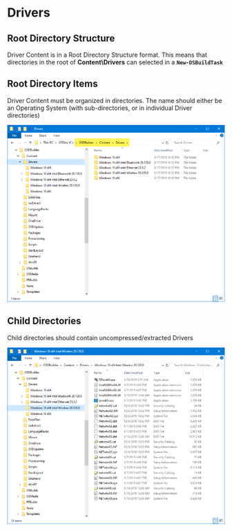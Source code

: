 # Drivers

## Root Directory Structure

Driver Content is in a Root Directory Structure format.  This means that directories in the root of **Content\Drivers** can selected in a **`New-OSBuildTask`**

## Root Directory Items

Driver Content must be organized in directories.  The name should either be an Operating System \(with sub-directories, or in individual Driver directories\)

![](../../../../../.gitbook/assets/image%20%28148%29.png)

## Child Directories

Child directories should contain uncompressed/extracted Drivers

![](../../../../../.gitbook/assets/image%20%2826%29.png)

